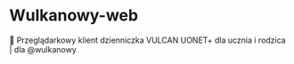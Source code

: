 # Wulkanowy-web
🌋 Przeglądarkowy klient dzienniczka VULCAN UONET+ dla ucznia i rodzica | dla @wulkanowy
